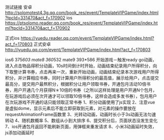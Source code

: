 测试链接
安卓
http://solomotest4.3g.qq.com/book_res/event/TemplateVIPGame/index.html?tpcId=331470&act_f=170902
ios
https://ptsolomo.reader.qq.com/book_res/event/TemplateVIPGame/index.html?tpcId=331470&act_f=170902

正式ios
https://yuedu.reader.qq.com/event/TemplateVIPGame/index.html?act_f=170803
正式安卓
http://iyuedu.qq.com/event/TemplateVIPGame/index.html?act_f=170803

ios6 375*603
mate8 360*532
mate9 393*586
开始游戏－触发ready go动画，进入点击物品得积分动画，10s时间倒计时开始，动画结束纪录用户所得积分，向下取整计算书券，点击再来一次，重新开始动画，动画结束纪录本次游戏用户所得积分，并计算相应书券，同时计算用户所得积分的最高值，展示给用户，点击提交最高分，提交用户最熬积分，根据积分让用户领取书券，开通包月活动10倍书券，用户开通几个月获得N＊10倍的书券（之所以这样处理是用户开通N个包月，在玩游戏后必须在次开通才可以领取10倍书券，这样会造成多发书券），包月用户在次玩游戏不开通的话只能领取正常书券
1、积分动画使用了js实现
2、注意vue是虚拟dome，显示元素后不能立即获取到元素，对元素的操作要放在requestAnimationFrame函数里
3、光转动动画，动画时长小于3s动画无法匀速转动
4、随机数概率
5、数组从小到大排序
6、提交积分后，页面状态没发生变化
7、ios开通包月返回不能刷新页面，用弹框来重发请求
8、小米3动画延时失效，js添加动画延时